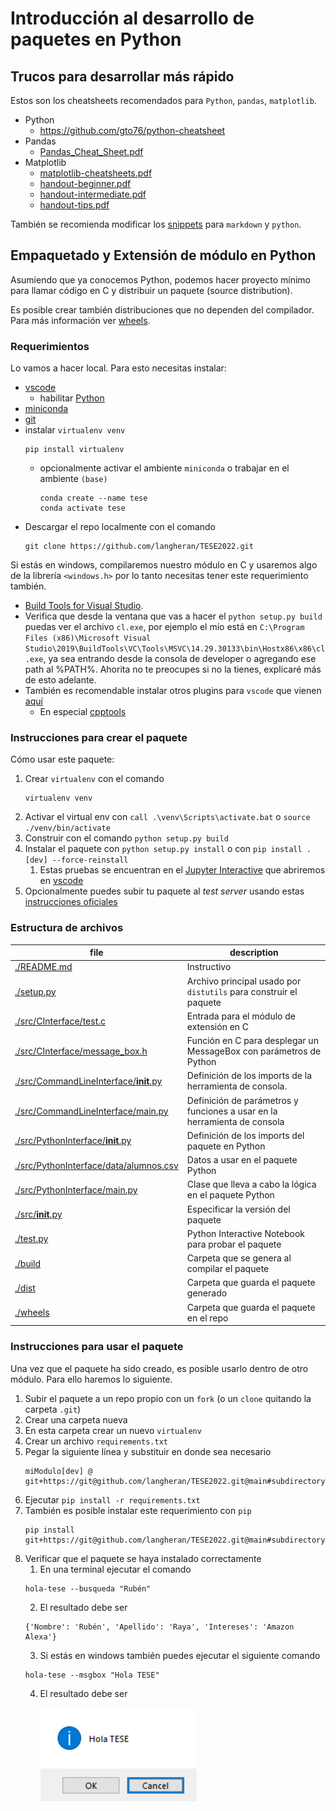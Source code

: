 # Introducción al desarrollo de paquetes en Python

## Trucos para desarrollar más rápido

Estos son los cheatsheets recomendados para `Python`, `pandas`, `matplotlib`. 

- Python
  - https://github.com/gto76/python-cheatsheet
- Pandas
  - [Pandas_Cheat_Sheet.pdf](./docs/Pandas_Cheat_Sheet.pdf)
- Matplotlib
  - [matplotlib-cheatsheets.pdf](./docs/matplotlib-cheatsheets.pdf)
  - [handout-beginner.pdf](./docs/handout-beginner.pdf)
  - [handout-intermediate.pdf](./docs/handout-intermediate.pdf)
  - [handout-tips.pdf](./docs/handout-tips.pdf)

También se recomienda modificar los [snippets](command:workbench.action.openSnippets) para `markdown` y `python`.

## Empaquetado y Extensión de módulo en Python

Asumiendo que ya conocemos Python, podemos hacer proyecto mínimo para llamar código en C y distribuir un paquete (source distribution).

Es posible crear también distribuciones que no dependen del compilador. Para más información ver [wheels](https://realpython.com/python-wheels/).

### Requerimientos

Lo vamos a hacer local. Para esto necesitas instalar:

- [vscode](https://code.visualstudio.com/download)
  - habilitar [Python](vscode:extension/ms-python.python)
- [miniconda](https://docs.conda.io/en/latest/miniconda.html)
- [git](https://github.com/git-guides/install-git)
- instalar `virtualenv venv`
    ```
    pip install virtualenv
    ```
  - opcionalmente activar el ambiente `miniconda` o trabajar en el ambiente `(base)`
    ```
    conda create --name tese
    conda activate tese
    ```
- Descargar el repo localmente con el comando 
    ```
    git clone https://github.com/langheran/TESE2022.git
    ```

Si estás en windows, compilaremos nuestro módulo en C y usaremos algo de la librería `<windows.h>` por lo tanto necesitas tener este requerimiento también.

- [Build Tools for Visual Studio](http://download.microsoft.com/download/5/F/7/5F7ACAEB-8363-451F-9425-68A90F98B238/visualcppbuildtools_full.exe).
- Verifica que desde la ventana que vas a hacer el `python setup.py build` puedas ver el archivo `cl.exe`, por ejemplo el mío está en `C:\Program Files (x86)\Microsoft Visual Studio\2019\BuildTools\VC\Tools\MSVC\14.29.30133\bin\Hostx86\x86\cl.exe`, ya sea entrando desde la consola de developer o agregando ese path al %PATH%. Ahorita no te preocupes si no la tienes, explicaré más de esto adelante.
- También es recomendable instalar otros plugins para `vscode` que vienen [aquí](https://code.visualstudio.com/docs/cpp/config-msvc#_prerequisites)
  - En especial [cpptools](vscode:extension/ms-vscode.cpptools)

### Instrucciones para crear el paquete

Cómo usar este paquete:

1. Crear `virtualenv` con el comando 
    ```
    virtualenv venv
    ```
2. Activar el virtual env con `call .\venv\Scripts\activate.bat` o `source ./venv/bin/activate`
3. Construir con el comando `python setup.py build`
4. Instalar el paquete con `python setup.py install` o con `pip install .[dev] --force-reinstall`
   1. Estas pruebas se encuentran en el [Jupyter Interactive](./test.py) que abriremos en [vscode](http://code.visualstudio.com/docs/python/jupyter-support-py)
5. Opcionalmente puedes subir tu paquete al _test server_ usando estas [instrucciones oficiales](https://packaging.python.org/en/latest/tutorials/packaging-projects/#uploading-the-distribution-archives)

### Estructura de archivos

| file                                                                             | description                                                              |
| -------------------------------------------------------------------------------- | ------------------------------------------------------------------------ |
| [./README.md](./README.md)                                                       | Instructivo                                                              |
| [./setup.py](./setup.py)                                                         | Archivo principal usado por `distutils` para construir el paquete        |
| [./src/CInterface/test.c](./src/CInterface/test.c)                               | Entrada para el módulo de extensión en C                                 |
| [./src/CInterface/message_box.h](./src/CInterface/message_box.h)                 | Función en C para desplegar un MessageBox con parámetros de Python       |
| [./src/CommandLineInterface/__init__.py](./src/CommandLineInterface/__init__.py) | Definición de los imports de la herramienta de consola.                  |
| [./src/CommandLineInterface/main.py](./src/CommandLineInterface/main.py)         | Definición de parámetros y funciones a usar en la herramienta de consola |
| [./src/PythonInterface/__init__.py](./src/PythonInterface/__init__.py)           | Definición de los imports del paquete en Python                          |
| [./src/PythonInterface/data/alumnos.csv](./src/PythonInterface/data/alumnos.csv) | Datos a usar en el paquete Python                                        |
| [./src/PythonInterface/main.py](./src/PythonInterface/main.py)                   | Clase que lleva a cabo la lógica en el paquete Python                    |
| [./src/__init__.py](./src/__init__.py)                                           | Especificar la versión del paquete                                       |
| [./test.py](./test.py)                                                           | Python Interactive Notebook para probar el paquete                       |
| [./build](./build)                                                               | Carpeta que se genera al compilar el paquete                             |
| [./dist](./dist)                                                                 | Carpeta que guarda el paquete generado                                   |
| [./wheels](./wheels)                                                             | Carpeta que guarda el paquete en el repo                                 |

### Instrucciones para usar el paquete

Una vez que el paquete ha sido creado, es posible usarlo dentro de otro módulo. Para ello haremos lo siguiente.

1. Subir el paquete a un repo propio con un `fork` (o un `clone` quitando la carpeta `.git`)
2. Crear una carpeta nueva
3. En esta carpeta crear un nuevo `virtualenv`
4. Crear un archivo `requirements.txt`
5. Pegar la siguiente línea y substituir en donde sea necesario
    ```
    miModulo[dev] @ git+https://git@github.com/langheran/TESE2022.git@main#subdirectory=paquete_python
    ```
6. Ejecutar `pip install -r requirements.txt`
7. También es posible instalar este requerimiento con `pip`
    ```
    pip install git+https://git@github.com/langheran/TESE2022.git@main#subdirectory=paquete_python
    ```
8. Verificar que el paquete se haya instalado correctamente
   1. En una terminal ejecutar el comando 
    ```
    hola-tese --busqueda "Rubén"
    ```
   2. El resultado debe ser
    ```
    {'Nombre': 'Rubén', 'Apellido': 'Raya', 'Intereses': 'Amazon Alexa'}
    ```
   3. Si estás en windows también puedes ejecutar el siguiente comando
    ```
    hola-tese --msgbox "Hola TESE"
    ```
   4. El resultado debe ser
   
      ![msgbox](./images/msgbox.png)
